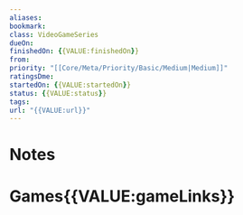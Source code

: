 ```yaml
---
aliases:
bookmark:
class: VideoGameSeries
dueOn:
finishedOn: {{VALUE:finishedOn}}
from:
priority: "[[Core/Meta/Priority/Basic/Medium|Medium]]"
ratingsDme:
startedOn: {{VALUE:startedOn}}
status: {{VALUE:status}}
tags:
url: "{{VALUE:url}}"
---
```

# Notes

# Games{{VALUE:gameLinks}}
